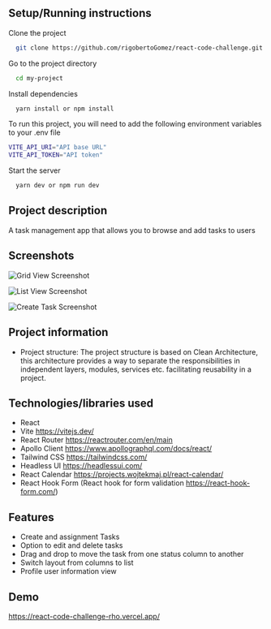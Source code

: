 ## Setup/Running instructions

Clone the project

```bash
  git clone https://github.com/rigobertoGomez/react-code-challenge.git
```

Go to the project directory

```bash
  cd my-project
```

Install dependencies

```bash
  yarn install or npm install
```
To run this project, you will need to add the following environment variables to your .env file
```bash
VITE_API_URI="API base URL"
VITE_API_TOKEN="API token"
```

Start the server

```bash
  yarn dev or npm run dev
```


## Project description

A task management app that allows you to browse and add tasks to users


## Screenshots

![Grid View Screenshot](https://i.ibb.co/NYyCp6x/Screenshot-2023-04-11-at-15-44-59.png)

![List View Screenshot](https://i.ibb.co/XL7tRsh/Screenshot-2023-04-11-at-15-47-42.png)

![Create Task Screenshot](https://i.ibb.co/0yFkkTr/Screenshot-2023-04-11-at-15-46-38.png)

## Project information
- Project structure: The project structure is based on Clean Architecture, this architecture provides a way to separate the responsibilities in independent layers, modules, services etc. facilitating reusability in a project.


## Technologies/libraries used
- React
- Vite https://vitejs.dev/
- React Router https://reactrouter.com/en/main
- Apollo Client https://www.apollographql.com/docs/react/
- Tailwind CSS https://tailwindcss.com/
- Headless UI  https://headlessui.com/
- React Calendar https://projects.wojtekmaj.pl/react-calendar/
- React Hook Form (React hook for form validation https://react-hook-form.com/)

## Features
- Create and assignment Tasks
- Option to edit and delete tasks
- Drag and drop to move the task from one status column to another
- Switch layout from columns to list
- Profile user information view


## Demo

https://react-code-challenge-rho.vercel.app/

